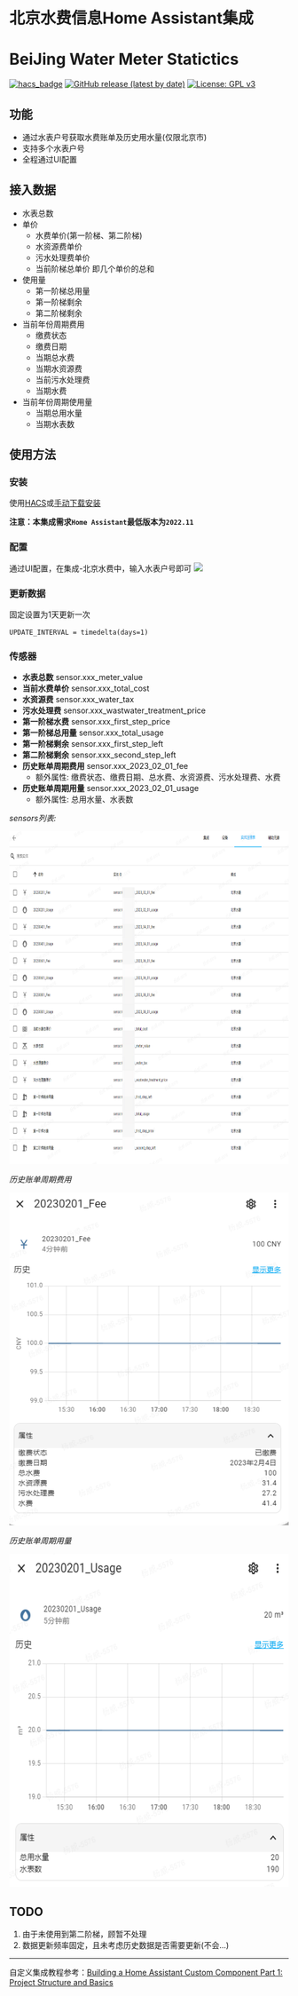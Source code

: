 # 北京水费信息Home Assistant集成
# BeiJing Water Meter Statictics

[![hacs_badge](https://img.shields.io/badge/HACS-Default-41BDF5.svg)](https://github.com/hacs/integration)  [![GitHub release (latest by date)](https://img.shields.io/github/v/release/WeiYang1982/bj_water_statictics)](https://github.com/WeiYang1982/bj_water_statictics/releases/tag/v1.0)  [![License: GPL v3](https://img.shields.io/badge/License-GPLv3-blue.svg)](https://www.gnu.org/licenses/gpl-3.0)



## 功能
 - 通过水表户号获取水费账单及历史用水量(仅限北京市)
 - 支持多个水表户号
 - 全程通过UI配置

## 接入数据
 - 水表总数
 - 单价
   - 水费单价(第一阶梯、第二阶梯)
   - 水资源费单价
   - 污水处理费单价
   - 当前阶梯总单价 即几个单价的总和
 - 使用量
   - 第一阶梯总用量
   - 第一阶梯剩余
   - 第二阶梯剩余
 - 当前年份周期费用
   - 缴费状态
   - 缴费日期
   - 当期总水费
   - 当期水资源费
   - 当前污水处理费
   - 当期水费
 - 当前年份周期使用量
   - 当期总用水量
   - 当期水表数

## 使用方法

### 安装

使用[HACS](https://hacs.xyz/)或[手动下载安装](https://github.com/WeiYang1982/bj_water_statictics/releases)

**注意：本集成需求`Home Assistant`最低版本为`2022.11`**

### 配置
通过UI配置，在集成-北京水费中，输入水表户号即可
<image src="images/config.png">

### 更新数据
固定设置为1天更新一次
```
UPDATE_INTERVAL = timedelta(days=1)
```

### 传感器
 - **水表总数**  sensor.xxx_meter_value
 - **当前水费单价**   sensor.xxx_total_cost
 - **水资源费**   sensor.xxx_water_tax
 - **污水处理费**   sensor.xxx_wastwater_treatment_price
 - **第一阶梯水费**  sensor.xxx_first_step_price
 - **第一阶梯总用量**  sensor.xxx_total_usage
 - **第一阶梯剩余**   sensor.xxx_first_step_left
 - **第二阶梯剩余**  sensor.xxx_second_step_left
 - **历史账单周期费用**   sensor.xxx_2023_02_01_fee
     - 额外属性: 缴费状态、缴费日期、总水费、水资源费、污水处理费、水费
 - **历史账单周期用量**   sensor.xxx_2023_02_01_usage
     - 额外属性: 总用水量、水表数


*sensors列表:*

<img alt="sensors列表" height="600" src="images/sensors.png" width="600"/>


*历史账单周期费用*

<img alt="sensors列表" height="600" src="images/history_fee.png" width="600"/>


*历史账单周期用量*

<img alt="sensors列表" height="600" src="images/history_usage.png" width="600"/>


## TODO
1. 由于未使用到第二阶梯，顾暂不处理
2. 数据更新频率固定，且未考虑历史数据是否需要更新(不会...)


- - -
自定义集成教程参考：[Building a Home Assistant Custom Component Part 1: Project Structure and Basics](https://aarongodfrey.dev/home%20automation/building_a_home_assistant_custom_component_part_1/)
